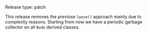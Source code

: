 Release type: patch

This release removes the previose `loose()` approach mainly due to complexity reasons.
Starting from now we have a periodic garbage collector on all `Node` derived classes.